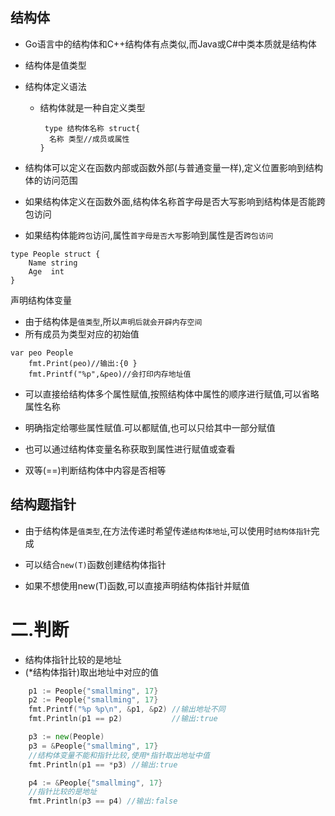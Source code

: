 
## 结构体
* Go语言中的结构体和C++结构体有点类似,而Java或C#中类本质就是结构体
* 结构体是值类型
* 结构体定义语法
  * 结构体就是一种自定义类型
    ```
     type 结构体名称 struct{
      名称 类型//成员或属性
    }
    ```


* 结构体可以定义在函数内部或函数外部(与普通变量一样),定义位置影响到结构体的访问范围
* 如果结构体定义在函数外面,结构体名称首字母是否大写影响到结构体是否能跨包访问
* 如果结构体能`跨包`访问,属性`首字母是否大写`影响到属性是否`跨包访问`

```
type People struct {
	Name string
	Age  int
}
```
声明结构体变量

* 由于结构体是`值类型`,所以`声明后就会开辟内存空间`
* 所有成员为类型对应的初始值
```
var peo People
	fmt.Print(peo)//输出:{0 }
	fmt.Printf("%p",&peo)//会打印内存地址值
```

- 可以直接给结构体多个属性赋值,按照结构体中属性的顺序进行赋值,可以省略属性名称

- 明确指定给哪些属性赋值.可以都赋值,也可以只给其中一部分赋值


- 也可以通过结构体变量名称获取到属性进行赋值或查看

- 双等(==)判断结构体中内容是否相等

## 结构题指针

* 由于结构体是`值类型`,在方法传递时希望传递`结构体地址`,可以使用时`结构体指针`完成
* 可以结合`new(T)`函数创建结构体指针



* 如果不想使用new(T)函数,可以直接声明结构体指针并赋值



# 二.判断

* 结构体指针比较的是地址
* (*结构体指针)取出地址中对应的值

```go
	p1 := People{"smallming", 17}
	p2 := People{"smallming", 17}
	fmt.Printf("%p %p\n", &p1, &p2) //输出地址不同
	fmt.Println(p1 == p2)           //输出:true

	p3 := new(People)
	p3 = &People{"smallming", 17}
	//结构体变量不能和指针比较,使用*指针取出地址中值
	fmt.Println(p1 == *p3) //输出:true

	p4 := &People{"smallming", 17}
	//指针比较的是地址
	fmt.Println(p3 == p4) //输出:false
```